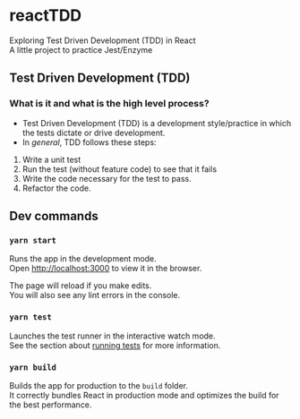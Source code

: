 # reactTDD
Exploring Test Driven Development (TDD) in React   
A little project to practice Jest/Enzyme   

## Test Driven Development (TDD)
### What is it and what is the high level process?

- Test Driven Development (TDD) is a development style/practice in which the tests dictate or drive development.
- In *general*, TDD follows these steps:

1. Write a unit test
1. Run the test (without feature code) to see that it fails
1. Write the code necessary for the test to pass.
1. Refactor the code. 

## Dev commands
### `yarn start`

Runs the app in the development mode.<br />
Open [http://localhost:3000](http://localhost:3000) to view it in the browser.

The page will reload if you make edits.<br />
You will also see any lint errors in the console.

### `yarn test`

Launches the test runner in the interactive watch mode.<br />
See the section about [running tests](https://facebook.github.io/create-react-app/docs/running-tests) for more information.

### `yarn build`

Builds the app for production to the `build` folder.<br />
It correctly bundles React in production mode and optimizes the build for the best performance.


